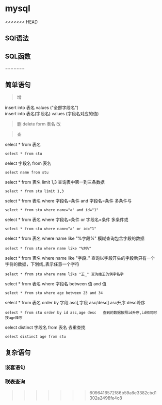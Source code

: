 # mysql

<<<<<<< HEAD
## SQl语法

## SQL函数
=======

## 简单语句

>增

insert into 表名 values ("全部字段名")<br>
insert into 表名(字段名) values (字段名对应的值)

>删
delete form 表名
>改

>查

select * from 表名<br>
```MYSQL
select * from stu
```
select 字段名 from 表名<br>
```MYSQL
select name from stu
```
select * from 表名 limit 1,3 查询表中第一到三条数据 <br>
```MYSQL
select * from stu limit 1,3
```
select * from 表名 where 字段名=条件  and  字段名=条件 多条件与<br>
```MYSQL
select * from stu where name="a" and id="1"
```
select * from 表名 where 字段名=条件  or  字段名=条件 多条件或<br>
```MYSQL
select * from stu where name="a" or id="1"
```
select * from 表名 where name like "%字段%" 模糊查询包含字段的数据<br>
```MYSQL
select * from stu where name like "%刘%"
```
select * from 表名 where name like "字段_" 查询以字段开头的字段后只有一个字符的数据，下划线_表示任意一个字符
```MYSQL
select * from stu where name like "王_" 查询姓王的俩字名字
```
select * from 表名 where 字段名 between 值 and 值
```MYSQL
select * from stu where age between 23 and 34 
```
select * from 表名 order by 字段 asc[,字段 asc/desc]    asc升序 desc降序
```MYSQL
select * from stu order by id asc,age desc   查到的数据按照id升序,id相同时按age降序
```
select distinct 字段名 from 表名  去重查找
```MYSQL
select distinct age from stu 
```

## 复杂语句
### 嵌套语句


### 联表查询
>>>>>>> 6096416572f86b59a6e3382cbd1302a2498fe4c8
